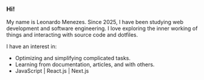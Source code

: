 ### Hi!

My name is Leonardo Menezes. Since 2025, I have been studying web development and software engineering. I love exploring the inner working of things and interacting with source code and dotfiles.

I have an interest in:

- Optimizing and simplifying complicated tasks.
- Learning from documentation, articles, and with others.
- JavaScript | React.js | Next.js
